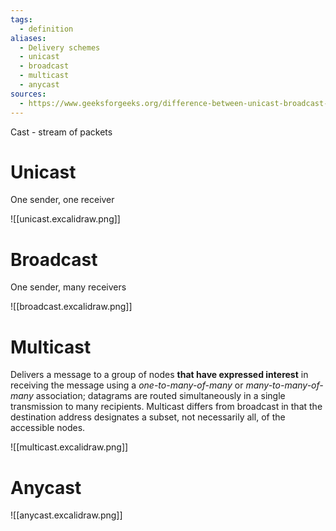```yaml
---
tags:
  - definition
aliases:
  - Delivery schemes
  - unicast
  - broadcast
  - multicast
  - anycast
sources:
  - https://www.geeksforgeeks.org/difference-between-unicast-broadcast-and-multicast-in-computer-network/
---
```


Cast - stream of packets

# Unicast
One sender, one receiver

![[unicast.excalidraw.png]]

# Broadcast
One sender, many receivers

![[broadcast.excalidraw.png]]
# Multicast
Delivers a message to a group of nodes **that have expressed interest** in receiving the message using a _one-to-many-of-many_ or _many-to-many-of-many_ association; datagrams are routed simultaneously in a single transmission to many recipients. 
Multicast differs from broadcast in that the destination address designates a subset, not necessarily all, of the accessible nodes.

![[multicast.excalidraw.png]]
# Anycast

![[anycast.excalidraw.png]]
